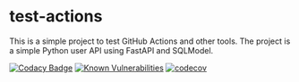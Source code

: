 # test-actions

This is a simple project to test GitHub Actions and other tools. The project is a simple Python user API using FastAPI and SQLModel.

[![Codacy Badge](https://app.codacy.com/project/badge/Grade/cb72c8385d32435cbd4fa370d0811cb2)](https://app.codacy.com/gh/manoelhc/test-actions/dashboard?utm_source=gh&utm_medium=referral&utm_content=&utm_campaign=Badge_grade) [![Known Vulnerabilities](https://snyk.io/test/github/manoelhc/test-actions/badge.svg)](https://snyk.io/test/github/manoelhc/test-actions) [![codecov](https://codecov.io/gh/manoelhc/test-actions/graph/badge.svg?token=H888II8WEN)](https://codecov.io/gh/manoelhc/test-actions)
